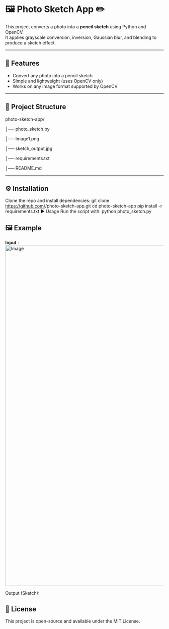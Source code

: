 # 🖼️ Photo Sketch App ✏️

This project converts a photo into a **pencil sketch** using Python and OpenCV.  
It applies grayscale conversion, inversion, Gaussian blur, and blending to produce a sketch effect.

---

## 🚀 Features
- Convert any photo into a pencil sketch
- Simple and lightweight (uses OpenCV only)
- Works on any image format supported by OpenCV

---

## 📂 Project Structure
photo-sketch-app/

│── photo_sketch.py

│── Image1.png 

│── sketch_output.jpg 

│── requirements.txt

│── README.md

---

## ⚙️ Installation
Clone the repo and install dependencies:
git clone https://github.com/<your-username>/photo-sketch-app.git
cd photo-sketch-app
pip install -r requirements.txt
▶️ Usage
Run the script with:
python photo_sketch.py

## 🖼️ Example
**Input** :
<img width="1920" height="1080" alt="Image" src="https://github.com/user-attachments/assets/7c91c150-2c9f-4dee-808b-ba03c6e21f45" />


Output (Sketch):

## 📜 License
This project is open-source and available under the MIT License.

